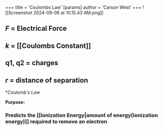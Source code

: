 +++
 title = 'Coulombs Law'
[params]
	author = 'Carson West'
+++
![[Screenshot 2024-09-06 at 10.15.43 AM.png]]
## *F* = Electrical Force
## *k* = [[Coulombs Constant]]
## q1, q2 = charges
## *r* = distance of separation

**Coulomb's Law*

**Purpose:**
### Predicts the [[Ionization Energy|amount of energy(Ionization energy)]] required to remove an electron

